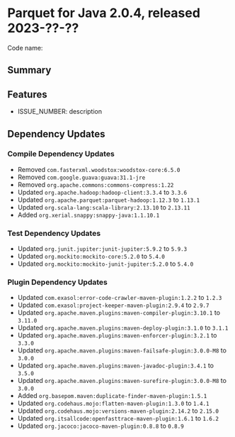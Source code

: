 # Parquet for Java 2.0.4, released 2023-??-??

Code name:

## Summary

## Features

* ISSUE_NUMBER: description

## Dependency Updates

### Compile Dependency Updates

* Removed `com.fasterxml.woodstox:woodstox-core:6.5.0`
* Removed `com.google.guava:guava:31.1-jre`
* Removed `org.apache.commons:commons-compress:1.22`
* Updated `org.apache.hadoop:hadoop-client:3.3.4` to `3.3.6`
* Updated `org.apache.parquet:parquet-hadoop:1.12.3` to `1.13.1`
* Updated `org.scala-lang:scala-library:2.13.10` to `2.13.11`
* Added `org.xerial.snappy:snappy-java:1.1.10.1`

### Test Dependency Updates

* Updated `org.junit.jupiter:junit-jupiter:5.9.2` to `5.9.3`
* Updated `org.mockito:mockito-core:5.2.0` to `5.4.0`
* Updated `org.mockito:mockito-junit-jupiter:5.2.0` to `5.4.0`

### Plugin Dependency Updates

* Updated `com.exasol:error-code-crawler-maven-plugin:1.2.2` to `1.2.3`
* Updated `com.exasol:project-keeper-maven-plugin:2.9.4` to `2.9.7`
* Updated `org.apache.maven.plugins:maven-compiler-plugin:3.10.1` to `3.11.0`
* Updated `org.apache.maven.plugins:maven-deploy-plugin:3.1.0` to `3.1.1`
* Updated `org.apache.maven.plugins:maven-enforcer-plugin:3.2.1` to `3.3.0`
* Updated `org.apache.maven.plugins:maven-failsafe-plugin:3.0.0-M8` to `3.0.0`
* Updated `org.apache.maven.plugins:maven-javadoc-plugin:3.4.1` to `3.5.0`
* Updated `org.apache.maven.plugins:maven-surefire-plugin:3.0.0-M8` to `3.0.0`
* Added `org.basepom.maven:duplicate-finder-maven-plugin:1.5.1`
* Updated `org.codehaus.mojo:flatten-maven-plugin:1.3.0` to `1.4.1`
* Updated `org.codehaus.mojo:versions-maven-plugin:2.14.2` to `2.15.0`
* Updated `org.itsallcode:openfasttrace-maven-plugin:1.6.1` to `1.6.2`
* Updated `org.jacoco:jacoco-maven-plugin:0.8.8` to `0.8.9`

